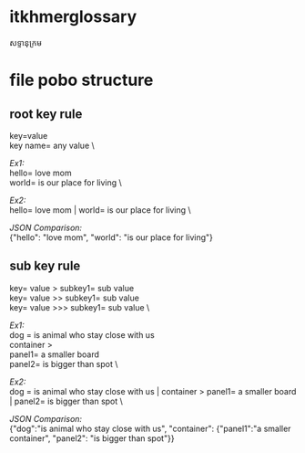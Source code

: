 # itkhmerglossary
សទ្ទានុក្រម



# file pobo structure
## root key rule
key=value \
key name= any value \

*Ex1:* \
hello= love mom \
world= is our place for living \

*Ex2:* \
hello= love mom | world= is our place for living \

*JSON Comparison:* \
{"hello": "love mom", "world": "is our place for living"}

## sub key rule
key= value > subkey1= sub value \
key= value >> subkey1= sub value \
key= value >>> subkey1= sub value \

*Ex1:* \
dog = is animal who stay close with us \
container > \
panel1= a smaller board \
panel2= is bigger than spot \

*Ex2:* \
dog = is animal who stay close with us | container > panel1= a smaller board | panel2= is bigger than spot \

*JSON Comparison:* \
{"dog":"is animal who stay close with us", "container": {"panel1":"a smaller container", "panel2": "is bigger than spot"}}

